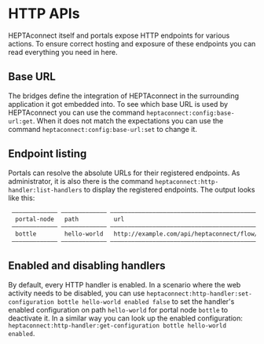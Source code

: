 # HTTP APIs

HEPTAconnect itself and portals expose HTTP endpoints for various actions.
To ensure correct hosting and exposure of these endpoints you can read everything you need in here.


## Base URL

The bridges define the integration of HEPTAconnect in the surrounding application it got embedded into.
To see which base URL is used by HEPTAconnect you can use the command `heptaconnect:config:base-url:get`.
When it does not match the expectations you can use the command `heptaconnect:config:base-url:set` to change it.


## Endpoint listing

Portals can resolve the absolute URLs for their registered endpoints.
As administrator, it is also there is the command `heptaconnect:http-handler:list-handlers` to display the registered endpoints.
The output looks like this:

```markdown
 ————————————— ————————————— ——————————————————————————————————————————————————————————————————————————
  portal-node   path          url
 ————————————— ————————————— ——————————————————————————————————————————————————————————————————————————
  bottle        hello-world   http://example.com/api/heptaconnect/flow/bottle/http-handler/hello-world
 ————————————— ————————————— ——————————————————————————————————————————————————————————————————————————
```


## Enabled and disabling handlers

By default, every HTTP handler is enabled.
In a scenario where the web activity needs to be disabled, you can use `heptaconnect:http-handler:set-configuration bottle hello-world enabled false` to set the handler's enabled configuration on path `hello-world` for portal node `bottle` to deactivate it.
In a similar way you can look up the enabled configuration: `heptaconnect:http-handler:get-configuration bottle hello-world enabled`.
